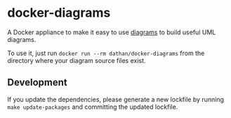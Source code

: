 docker-diagrams
===============

A Docker appliance to make it easy to use [diagrams](https://github.com/francoislaberge/diagrams) to build
useful UML diagrams.

To use it, just run `docker run --rm dathan/docker-diagrams` from the directory where your diagram source
files exist.

Development
-----------

If you update the dependencies, please generate a new lockfile by running `make update-packages`
and committing the updated lockfile.
